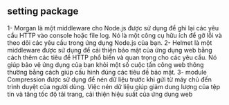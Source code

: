 ## setting package

1- Morgan là một middleware cho Node.js được sử dụng để ghi lại các yêu cầu HTTP vào console hoặc file log. Nó là một công cụ hữu ích để gỡ lỗi và theo dõi các yêu cầu trong ứng dụng Node.js của bạn.
2- Helmet là một middleware được sử dụng để cải thiện bảo mật của ứng dụng web bằng cách thêm các tiêu đề HTTP phổ biến và quan trọng cho các yêu cầu. Nó giúp bảo vệ ứng dụng của bạn khỏi một số cuộc tấn công web thông thường bằng cách giúp cấu hình đúng các tiêu đề bảo mật.
3- module Compression được sử dụng để nén dữ liệu trước khi gửi từ máy chủ đến trình duyệt của người dùng. Việc nén dữ liệu giúp giảm dung lượng của tệp tin và tăng tốc độ tải trang, cải thiện hiệu suất của ứng dụng web